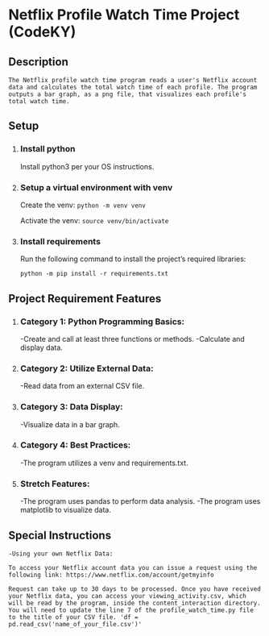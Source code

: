 # Netflix Profile Watch Time Project (CodeKY)
## Description

    The Netflix profile watch time program reads a user's Netflix account data and calculates the total watch time of each profile. The program outputs a bar graph, as a png file, that visualizes each profile's total watch time.

## Setup
1. ### Install python
    Install python3 per your OS instructions.

2. ### Setup a virtual environment with venv
   Create the venv: `python -m venv venv` 
   
   Activate the venv: `source venv/bin/activate`

3. ### Install requirements
   Run the following command to install the project’s required libraries:
    
    `python -m pip install -r requirements.txt`

## Project Requirement Features
1. ### Category 1: Python Programming Basics:
    -Create and call at least three functions or methods.
    -Calculate and display data.

2. ### Category 2: Utilize External Data:
    -Read data from an external CSV file.

3. ### Category 3: Data Display:
   -Visualize data in a bar graph.
    
4. ### Category 4: Best Practices:
   -The program utilizes a venv and requirements.txt.

5. ### Stretch Features:
   -The program uses pandas to perform data analysis.
   -The program uses matplotlib to visualize data.
    
## Special Instructions
    -Using your own Netflix Data:

    To access your Netflix account data you can issue a request using the following link: https://www.netflix.com/account/getmyinfo

    Request can take up to 30 days to be processed. Once you have received your Netflix data, you can access your viewing_activity.csv, which will be read by the program, inside the content_interaction directory. You will need to update the line 7 of the profile_watch_time.py file to the title of your CSV file. 'df = pd.read_csv('name_of_your_file.csv')'